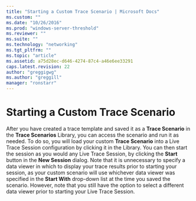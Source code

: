 ```yaml
---
title: "Starting a Custom Trace Scenario | Microsoft Docs"
ms.custom: ""
ms.date: "10/26/2016"
ms.prod: "windows-server-threshold"
ms.reviewer: ""
ms.suite: ""
ms.technology: "networking"
ms.tgt_pltfrm: ""
ms.topic: "article"
ms.assetid: a75d28ec-d646-4274-87c4-a46e6ee33291
caps.latest.revision: 22
author: "greggigwg"
ms.author: "greggill"
manager: "ronstarr"
---
```

# Starting a Custom Trace Scenario
After you have created a trace template and saved it as a **Trace Scenario** in the **Trace Scenarios** Library, you can access the scenario and run it as needed. To do so, you will load your custom **Trace Scenario** into a Live Trace Session configuration by clicking it in the Library. You can then start the session as you would any Live Trace Session, by clicking the **Start** button in the **New Session** dialog. Note that it is unnecessary to specify a data viewer in which to display your trace results prior to starting your session, as  your custom scenario will use whichever data viewer was specified in the **Start With** drop-down list at the time you saved the scenario. However, note that you still have the option to select a different data viewer prior to starting your Live Trace Session.